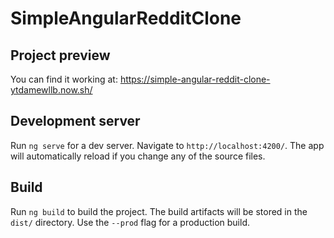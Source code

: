 # SimpleAngularRedditClone

## Project preview

You can find it working at: https://simple-angular-reddit-clone-ytdamewllb.now.sh/

## Development server

Run `ng serve` for a dev server. Navigate to `http://localhost:4200/`. The app will automatically reload if you change any of the source files.

## Build

Run `ng build` to build the project. The build artifacts will be stored in the `dist/` directory. Use the `--prod` flag for a production build.